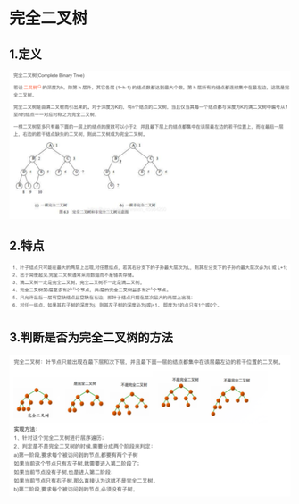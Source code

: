 # 完全二叉树

## 1.定义

![image.png](assets/image.png)

## 2.特点

![image.png](assets/image2.png?t=1694443122431)

## 3.判断是否为完全二叉树的方法

![image.png](assets/image3.png)
